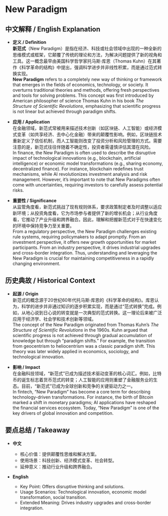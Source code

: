 # New Paradigm

## 中文解释 / English Explanation

* **定义 / Definition**  
  **新范式**（New Paradigm）是指在经济、科技或社会领域中出现的一种全新的思维模式或框架，它颠覆了传统的理论和方法，为解决问题提供了新的视角和工具。这一概念最早由美国科学哲学家托马斯·库恩（Thomas Kuhn）在其著作《科学革命的结构》中提出，强调科学进步并非线性积累，而是通过范式转换实现。  
  **New Paradigm** refers to a completely new way of thinking or framework that emerges in the fields of economics, technology, or society. It overturns traditional theories and methods, offering fresh perspectives and tools for solving problems. This concept was first introduced by American philosopher of science Thomas Kuhn in his book *The Structure of Scientific Revolutions*, emphasizing that scientific progress is not linear but achieved through paradigm shifts.

* **应用 / Application**  
  在金融领域，新范式常被用来描述技术创新（如区块链、人工智能）或经济模式变革（如共享经济、去中心化金融）带来的颠覆性影响。例如，区块链技术重新定义了信任机制，而人工智能则改变了投资分析和风险管理的方式。需要注意的是，新范式往往伴随着不确定性，投资者需谨慎评估其潜在风险。  
  In finance, the New Paradigm is often used to describe the disruptive impact of technological innovations (e.g., blockchain, artificial intelligence) or economic model transformations (e.g., sharing economy, decentralized finance). For instance, blockchain redefines trust mechanisms, while AI revolutionizes investment analysis and risk management. However, it’s important to note that New Paradigms often come with uncertainties, requiring investors to carefully assess potential risks.

* **重要性 / Significance**  
  从监管角度看，新范式挑战了现有规则体系，要求政策制定者及时调整以适应新环境；从投资角度看，它为市场参与者提供了新的增长机会；从行业角度看，它推动了产业升级和跨界融合。因此，理解和把握新范式对于在快速变化的环境中保持竞争力至关重要。  
  From a regulatory perspective, the New Paradigm challenges existing rule systems, requiring policymakers to adapt promptly. From an investment perspective, it offers new growth opportunities for market participants. From an industry perspective, it drives industrial upgrades and cross-border integration. Thus, understanding and leveraging the New Paradigm is crucial for maintaining competitiveness in a rapidly changing environment.

## 历史典故 / Historical Context

* **起源 / Origin**  
  新范式的概念源于20世纪60年代托马斯·库恩的《科学革命的结构》。库恩认为，科学的进步并非通过知识的逐步积累实现，而是通过“范式转换”完成。例如，从地心说到日心说的转变就是一次典型的范式转换。这一理论后来被广泛应用于经济学、社会学和技术创新等领域。  
  The concept of the New Paradigm originated from Thomas Kuhn’s *The Structure of Scientific Revolutions* in the 1960s. Kuhn argued that scientific progress is not achieved through gradual accumulation of knowledge but through “paradigm shifts.” For example, the transition from geocentrism to heliocentrism was a classic paradigm shift. This theory was later widely applied in economics, sociology, and technological innovation.

* **影响 / Impact**  
  在金融科技领域，“新范式”已成为描述技术驱动变革的核心词汇。例如，比特币的诞生标志着货币范式的转变；人工智能的应用则重塑了金融服务业的生态。目前，“新范式”已成为全球创新和竞争的关键驱动力之一。  
  In fintech, “New Paradigm” has become a core term for describing technology-driven transformations. For instance, the birth of Bitcoin marked a shift in monetary paradigms; AI applications have reshaped the financial services ecosystem. Today, “New Paradigm” is one of the key drivers of global innovation and competition.

## 要点总结 / Takeaway

* **中文**  
  - 核心价值：提供颠覆性思维和解决方案。
  - 使用场景：科技创新、经济模式变革、社会转型。
  - 延伸意义：推动行业升级和跨界融合。

* **English**  
  - Key Point: Offers disruptive thinking and solutions.
  - Usage Scenarios: Technological innovation, economic model transformation, social transition.
  - Extended Meaning: Drives industry upgrades and cross-border integration.